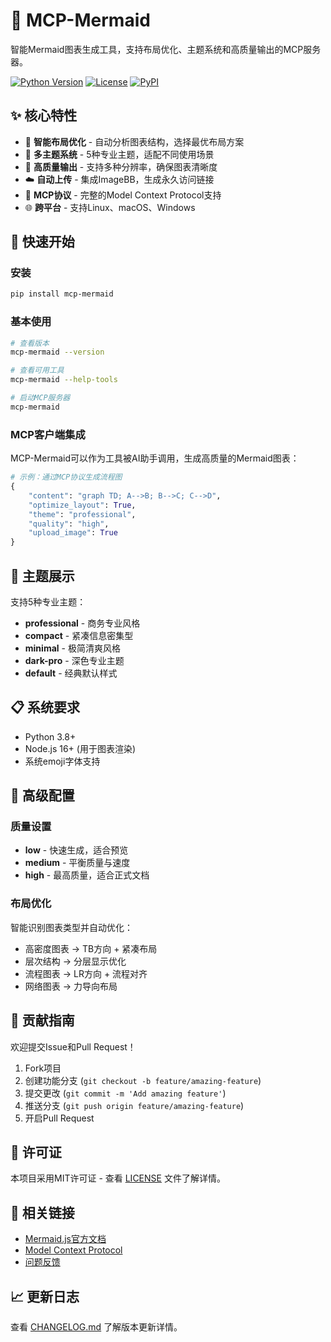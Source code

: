 # 🎨 MCP-Mermaid

智能Mermaid图表生成工具，支持布局优化、主题系统和高质量输出的MCP服务器。

[![Python Version](https://img.shields.io/badge/python-3.8+-blue.svg)](https://www.python.org/downloads/)
[![License](https://img.shields.io/badge/license-MIT-green.svg)](LICENSE)
[![PyPI](https://img.shields.io/pypi/v/mcp-mermaid.svg)](https://pypi.org/project/mcp-mermaid/)

## ✨ 核心特性

- 🎯 **智能布局优化** - 自动分析图表结构，选择最优布局方案
- 🎨 **多主题系统** - 5种专业主题，适配不同使用场景
- 📸 **高质量输出** - 支持多种分辨率，确保图表清晰度
- ☁️ **自动上传** - 集成ImageBB，生成永久访问链接
- 🔧 **MCP协议** - 完整的Model Context Protocol支持
- 🌐 **跨平台** - 支持Linux、macOS、Windows

## 🚀 快速开始

### 安装

```bash
pip install mcp-mermaid
```

### 基本使用

```bash
# 查看版本
mcp-mermaid --version

# 查看可用工具
mcp-mermaid --help-tools

# 启动MCP服务器
mcp-mermaid
```

### MCP客户端集成

MCP-Mermaid可以作为工具被AI助手调用，生成高质量的Mermaid图表：

```python
# 示例：通过MCP协议生成流程图
{
    "content": "graph TD; A-->B; B-->C; C-->D",
    "optimize_layout": True,
    "theme": "professional", 
    "quality": "high",
    "upload_image": True
}
```

## 🎨 主题展示

支持5种专业主题：

- **professional** - 商务专业风格
- **compact** - 紧凑信息密集型
- **minimal** - 极简清爽风格  
- **dark-pro** - 深色专业主题
- **default** - 经典默认样式

## 📋 系统要求

- Python 3.8+
- Node.js 16+ (用于图表渲染)
- 系统emoji字体支持

## 🔧 高级配置

### 质量设置

- **low** - 快速生成，适合预览
- **medium** - 平衡质量与速度
- **high** - 最高质量，适合正式文档

### 布局优化

智能识别图表类型并自动优化：

- 高密度图表 → TB方向 + 紧凑布局
- 层次结构 → 分层显示优化
- 流程图表 → LR方向 + 流程对齐
- 网络图表 → 力导向布局

## 🤝 贡献指南

欢迎提交Issue和Pull Request！

1. Fork项目
2. 创建功能分支 (`git checkout -b feature/amazing-feature`)
3. 提交更改 (`git commit -m 'Add amazing feature'`)
4. 推送分支 (`git push origin feature/amazing-feature`)
5. 开启Pull Request

## 📄 许可证

本项目采用MIT许可证 - 查看 [LICENSE](LICENSE) 文件了解详情。

## 🔗 相关链接

- [Mermaid.js官方文档](https://mermaid.js.org/)
- [Model Context Protocol](https://spec.modelcontextprotocol.io/)
- [问题反馈](https://github.com/mcp-mermaid/mcp-mermaid/issues)

## 📈 更新日志

查看 [CHANGELOG.md](CHANGELOG.md) 了解版本更新详情。
